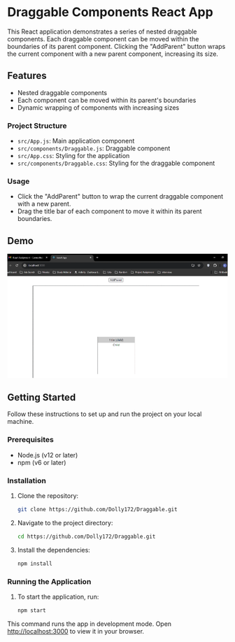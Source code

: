 # Draggable Components React App

This React application demonstrates a series of nested draggable components. Each draggable component can be moved within the boundaries of its parent component. Clicking the "AddParent" button wraps the current component with a new parent component, increasing its size.

## Features

- Nested draggable components
- Each component can be moved within its parent's boundaries
- Dynamic wrapping of components with increasing sizes

### Project Structure

- `src/App.js`: Main application component
- `src/components/Draggable.js`: Draggable component
- `src/App.css`: Styling for the application
- `src/components/Draggable.css`: Styling for the draggable component

### Usage

- Click the "AddParent" button to wrap the current draggable component with a new parent.
- Drag the title bar of each component to move it within its parent boundaries.

## Demo

![Demo GIF](https://github.com/Dolly172/Draggable/raw/main/src/gif/draggable_gif.gif)

## Getting Started

Follow these instructions to set up and run the project on your local machine.

### Prerequisites

- Node.js (v12 or later)
- npm (v6 or later)

### Installation

1. Clone the repository:

    ```sh
    git clone https://github.com/Dolly172/Draggable.git
    ```

2. Navigate to the project directory:

    ```sh
    cd https://github.com/Dolly172/Draggable.git
    ```

3. Install the dependencies:
   
    ```sh
    npm install
    ```

### Running the Application

1. To start the application, run:

    ```sh
    npm start
    ```
    
This command runs the app in development mode. 
Open [http://localhost:3000](http://localhost:3000) to view it in your browser.

   
 

